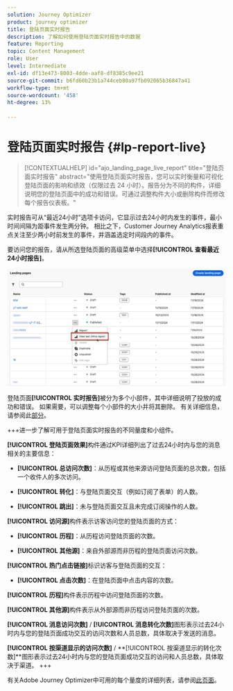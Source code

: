 ```yaml
---
solution: Journey Optimizer
product: journey optimizer
title: 登陆页面实时报告
description: 了解如何使用登陆页面实时报告中的数据
feature: Reporting
topic: Content Management
role: User
level: Intermediate
exl-id: df13e473-8003-4dde-aaf8-df8385c9ee21
source-git-commit: b6fd60b23b1a744ceb80a97fb092065b36847a41
workflow-type: tm+mt
source-wordcount: '458'
ht-degree: 13%

---
```


# 登陆页面实时报告 {#lp-report-live}

>[!CONTEXTUALHELP]
>id="ajo_landing_page_live_report"
>title="登陆页面实时报告"
>abstract="使用登陆页面实时报告，您可以实时衡量和可视化登陆页面的影响和绩效（仅限过去 24 小时）。报告分为不同的构件，详细说明您的登陆页面中的成功和错误。可通过调整构件大小或删除构件而修改每个报告仪表板。"

实时报告可从“最近24小时”选项卡访问，它显示过去24小时内发生的事件，最小时间间隔为距事件发生两分钟。 相比之下，Customer Journey Analytics报表重点关注至少两小时前发生的事件，并涵盖选定时间段内的事件。

要访问您的报告，请从所选登陆页面的高级菜单中选择&#x200B;**[!UICONTROL 查看最近24小时报告]**。

![](assets/landing_page_report.png)

登陆页面&#x200B;**[!UICONTROL 实时报告]**&#x200B;被分为多个小部件，其中详细说明了投放的成功和错误。 如果需要，可以调整每个小部件的大小并将其删除。 有关详细信息，请参阅此[部分](live-report.md)。

+++进一步了解可用于登陆页面实时报告的不同量度和小组件。

**[!UICONTROL 登陆页面效果]**&#x200B;构件通过KPI详细列出了过去24小时内与您的消息相关的主要信息：

* **[!UICONTROL 总访问次数]**：从历程或其他来源访问登陆页面的总次数，包括一个收件人的多次访问。

* **[!UICONTROL 转化]**：与登陆页面交互（例如订阅了表单）的人数。

* **[!UICONTROL 跳出]**：未与登陆页面交互且未完成订阅操作的人数。

**[!UICONTROL 访问源]**&#x200B;构件表示访客访问您的登陆页面的方式：

* **[!UICONTROL 历程]**：从历程访问登陆页面的次数。

* **[!UICONTROL 其他源]**：来自外部源而非历程的登陆页面访问次数。

**[!UICONTROL 热门点击链接]**&#x200B;标识访客与登陆页面的交互：

* **[!UICONTROL 点击次数]**：在登陆页面中点击内容的次数。

**[!UICONTROL 历程]**&#x200B;构件表示历程中访问登陆页面的次数。

**[!UICONTROL 其他源]**&#x200B;构件表示从外部源而非历程访问登陆页面的次数。

**[!UICONTROL 消息访问次数]** / **[!UICONTROL 消息转化次数]**&#x200B;图形表示过去24小时内与您的登陆页面成功交互的访问次数和人员总数，具体取决于发送的消息。

**[!UICONTROL 按渠道显示的访问次数]** / **[!UICONTROL 按渠道显示的转化次数]**图形表示过去24小时内与您的登陆页面成功交互的访问和人员总数，具体取决于渠道。
+++

有关Adobe Journey Optimizer中可用的每个量度的详细列表，请参阅[此页面](live-report.md#list-of-components-live)。
